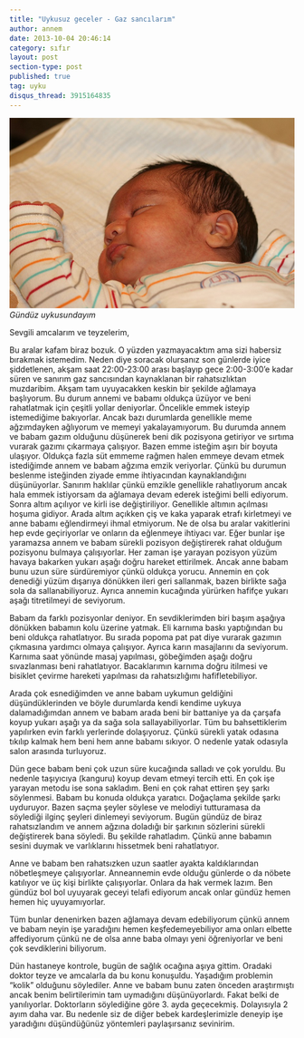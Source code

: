 ```yaml
---
title: "Uykusuz geceler - Gaz sancılarım"
author: annem
date: 2013-10-04 20:46:14
category: sıfır
layout: post
section-type: post
published: true
tag: uyku
disqus_thread: 3915164835
---
```


![Gündüz uykusundayım](/img/posts/uykucu.jpg)
*Gündüz uykusundayım*

Sevgili amcalarım ve teyzelerim,

Bu aralar kafam biraz bozuk. O yüzden yazmayacaktım ama sizi habersiz bırakmak istemedim. Neden diye soracak olursanız son günlerde iyice şiddetlenen, akşam saat 22:00-23:00 arası başlayıp gece 2:00-3:00’e kadar süren ve sanırım gaz sancısından kaynaklanan bir rahatsızlıktan muzdaribim. Akşam tam uyuyacakken keskin bir şekilde ağlamaya başlıyorum. Bu durum annemi ve babamı oldukça üzüyor ve beni rahatlatmak için çeşitli yollar deniyorlar. Öncelikle emmek isteyip istemediğime bakıyorlar. Ancak bazı durumlarda genellikle meme ağzımdayken ağlıyorum ve memeyi yakalayamıyorum. Bu durumda annem ve babam gazım olduğunu düşünerek beni dik pozisyona getiriyor ve sırtıma vurarak gazımı çıkarmaya çalışıyor. Bazen emme isteğim aşırı bir boyuta ulaşıyor. Oldukça fazla süt emmeme rağmen halen emmeye devam etmek istediğimde annem ve babam ağzıma emzik veriyorlar. Çünkü bu durumun beslenme isteğinden ziyade emme ihtiyacından kaynaklandığını düşünüyorlar. Sanırım haklılar çünkü emzikle genellikle rahatlıyorum ancak hala emmek istiyorsam da ağlamaya devam ederek isteğimi belli ediyorum. Sonra altım açılıyor ve kirli ise değiştiriliyor. Genellikle altımın açılması hoşuma gidiyor. Arada altım açıkken çiş ve kaka yaparak etrafı kirletmeyi ve anne babamı eğlendirmeyi ihmal etmiyorum. Ne de olsa bu aralar vakitlerini hep evde geçiriyorlar ve onların da eğlenmeye ihtiyacı var. Eğer bunlar işe yaramazsa annem ve babam sürekli pozisyon değiştirerek rahat olduğum pozisyonu bulmaya çalışıyorlar. Her zaman işe yarayan pozisyon yüzüm havaya bakarken yukarı aşağı doğru hareket ettirilmek. Ancak anne babam bunu uzun süre sürdüremiyor çünkü oldukça yorucu.  Annemin en çok denediği yüzüm dışarıya dönükken ileri geri sallanmak, bazen birlikte sağa sola da sallanabiliyoruz. Ayrıca annemin kucağında yürürken hafifçe yukarı aşağı titretilmeyi de seviyorum.

Babam da farklı pozisyonlar deniyor. En sevdiklerimden biri başım aşağıya dönükken babamın kolu üzerine yatmak. Eli karnıma baskı yaptığından bu beni oldukça rahatlatıyor. Bu sırada popoma pat pat diye vurarak gazımın çıkmasına yardımcı olmaya çalışıyor. Ayrıca karın masajlarını da seviyorum. Karnıma saat yönünde masaj yapılması, göbeğimden aşağı doğru sıvazlanması beni rahatlatıyor. Bacaklarımın karnıma doğru itilmesi ve bisiklet çevirme hareketi yapılması da rahatsızlığımı hafifletebiliyor.

Arada çok esnediğimden ve anne babam uykumun geldiğini düşündüklerinden ve böyle durumlarda kendi kendime uykuya dalamadığımdan annem ve babam arada beni bir battaniye ya da çarşafa koyup yukarı aşağı ya da sağa sola sallayabiliyorlar. Tüm bu bahsettiklerim yapılırken evin farklı yerlerinde dolaşıyoruz. Çünkü sürekli yatak odasına tıkılıp kalmak hem beni hem anne babamı sıkıyor. O nedenle yatak odasıyla salon arasında turluyoruz.

Dün gece babam beni çok uzun süre kucağında salladı ve çok yoruldu. Bu nedenle taşıyıcıya (kanguru) koyup devam etmeyi tercih etti. En çok işe yarayan metodu ise sona sakladım. Beni en çok rahat ettiren şey şarkı söylenmesi. Babam bu konuda oldukça yaratıcı. Doğaçlama şekilde şarkı uyduruyor. Bazen saçma şeyler söylese ve melodiyi tutturamasa da söylediği ilginç şeyleri dinlemeyi seviyorum. Bugün gündüz de biraz rahatsızlandım ve annem ağzına doladığı bir şarkının sözlerini sürekli değiştirerek bana söyledi. Bu şekilde rahatladım. Çünkü anne babamın sesini duymak ve varlıklarını hissetmek beni rahatlatıyor.

Anne ve babam ben rahatsızken uzun saatler ayakta kaldıklarından nöbetleşmeye çalışıyorlar. Anneannemin evde olduğu günlerde o da nöbete katılıyor ve üç kişi birlikte çalışıyorlar. Onlara da hak vermek lazım. Ben gündüz bol bol uyuyarak geceyi telafi ediyorum ancak onlar gündüz hemen hemen hiç uyuyamıyorlar.

Tüm bunlar denenirken bazen ağlamaya devam edebiliyorum çünkü annem ve babam neyin işe yaradığını hemen keşfedemeyebiliyor ama onları elbette affediyorum çünkü ne de olsa anne baba olmayı yeni öğreniyorlar ve beni çok sevdiklerini biliyorum.

Dün hastaneye kontrole, bugün de sağlık ocağına aşıya gittim. Oradaki doktor teyze ve amcalarla da bu konu konuşuldu. Yaşadığım problemin “kolik” olduğunu söylediler. Anne ve babam bunu zaten önceden araştırmıştı ancak benim belirtilerimin tam uymadığını düşünüyorlardı. Fakat belki de yanılıyorlar. Doktorların söylediğine göre 3. ayda geçecekmiş. Dolayısıyla 2 ayım daha var. Bu nedenle siz de diğer bebek kardeşlerimizle deneyip işe yaradığını düşündüğünüz yöntemleri paylaşırsanız sevinirim.
